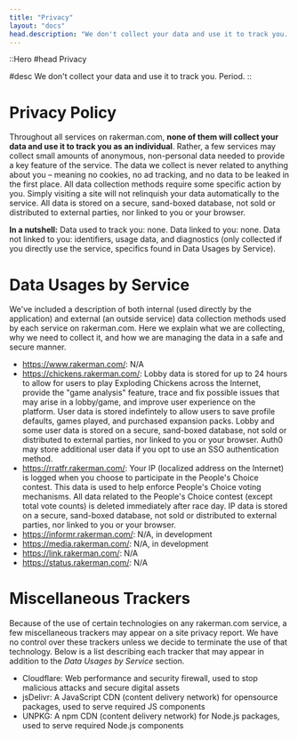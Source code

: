 ```yaml
---
title: "Privacy"
layout: "docs"
head.description: "We don't collect your data and use it to track you. Period."
---
```


::Hero
#head
Privacy

#desc
We don't collect your data and use it to track you. Period.
::

# Privacy Policy

Throughout all services on rakerman.com, **none of them will collect your data and use it to track you as an individual**.
Rather, a few services may collect small amounts of anonymous, non-personal data needed to provide a key feature of the
service.
The data we collect is never related to anything about you – meaning no cookies, no ad tracking, and no data to be
leaked in the first place.
All data collection methods require some specific action by you.
Simply visiting a site will not relinquish your data automatically to the service.
All data is stored on a secure, sand-boxed database, not sold or distributed to external parties, nor linked to you or
your browser.

**In a nutshell:** Data used to track you: none.
Data linked to you: none.
Data not linked to you: identifiers, usage data, and diagnostics (only collected if you directly use the service,
specifics found in Data Usages by Service).

# Data Usages by Service

We've included a description of both internal (used directly by the application) and external (an outside service) data
collection methods used by each service on rakerman.com.
Here we explain what we are collecting, why we need to collect it, and how we are managing the data in a safe and secure
manner.

- https://www.rakerman.com/: N/A
- https://chickens.rakerman.com/: Lobby data is stored for up to 24 hours to allow for users to play Exploding Chickens
  across the Internet, provide the "game analysis" feature, trace and fix possible issues that may arise in a
  lobby/game, and improve user experience on the platform. User data is stored indefintely to allow users to save
  profile defaults, games played, and purchased expansion packs. Lobby and some user data is stored on a secure,
  sand-boxed database, not sold or distributed to external parties, nor linked to you or your browser. Auth0 may store
  additional user data if you opt to use an SSO authentication method.
- https://rratfr.rakerman.com/: Your IP (localized address on the Internet) is logged when you choose to participate in
  the People's Choice contest. This data is used to help enforce People's Choice voting mechanisms. All data related to
  the People's Choice contest (except total vote counts) is deleted immediately after race day. IP data is stored on a
  secure, sand-boxed database, not sold or distributed to external parties, nor linked to you or your browser.
- https://informr.rakerman.com/: N/A, in development
- https://media.rakerman.com/: N/A, in development
- https://link.rakerman.com/: N/A
- https://status.rakerman.com/: N/A

# Miscellaneous Trackers

Because of the use of certain technologies on any rakerman.com service, a few miscellaneous trackers may appear on a
site privacy report.
We have no control over these trackers unless we decide to terminate the use of that technology.
Below is a list describing each tracker that may appear in addition to the _Data Usages by Service_ section.

- Cloudflare: Web performance and security firewall, used to stop malicious attacks and secure digital assets
- jsDelivr: A JavaScript CDN (content delivery network) for opensource packages, used to serve required JS components
- UNPKG: A npm CDN (content delivery network) for Node.js packages, used to serve required Node.js components